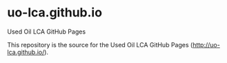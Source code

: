 # uo-lca.github.io
 Used Oil LCA GitHub Pages
 
 This repository is the source for the Used Oil LCA GitHub Pages (http://uo-lca.github.io/).
